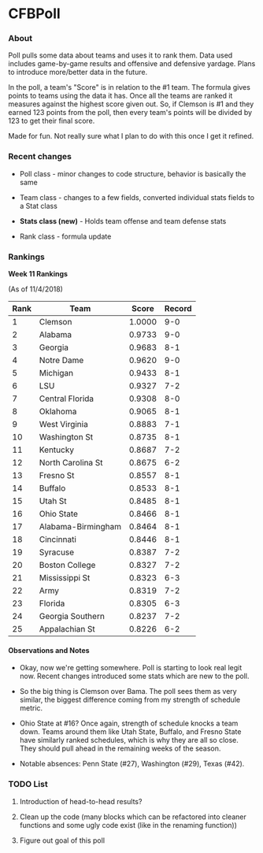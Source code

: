 # CFBPoll

### About

Poll pulls some data about teams and uses it to rank them.  Data used includes game-by-game results and offensive and defensive yardage.  Plans to introduce more/better data in the future.

In the poll, a team's "Score" is in relation to the #1 team.  The formula gives points to teams using the data it has.  Once all the teams are ranked it measures against the highest score given out.  So, if Clemson is #1 and they earned 123 points from the poll, then every team's points will be divided by 123 to get their final score.

Made for fun.  Not really sure what I plan to do with this once I get it refined.

### Recent changes

* Poll class - minor changes to code structure, behavior is basically the same

* Team class - changes to a few fields, converted individual stats fields to a Stat class

* **Stats class (new)** - Holds team offense and team defense stats

* Rank class - formula update

### Rankings

**Week 11 Rankings**

(As of 11/4/2018)

Rank| Team | Score | Record
---|---|---|---
1 | Clemson | 1.0000 | 9-0
2 | Alabama | 0.9733 | 9-0
3 | Georgia | 0.9683 | 8-1
4 | Notre Dame | 0.9620 | 9-0
5 | Michigan | 0.9433 | 8-1
6 | LSU | 0.9327 | 7-2
7 | Central Florida | 0.9308 | 8-0
8 | Oklahoma | 0.9065 | 8-1
9 | West Virginia | 0.8883 | 7-1
10 | Washington St | 0.8735 | 8-1
11 | Kentucky | 0.8687 | 7-2
12 | North Carolina St | 0.8675 | 6-2
13 | Fresno St | 0.8557 | 8-1
14 | Buffalo | 0.8533 | 8-1
15 | Utah St | 0.8485 | 8-1
16 | Ohio State | 0.8466 | 8-1
17 | Alabama-Birmingham | 0.8464 | 8-1
18 | Cincinnati | 0.8446 | 8-1
19 | Syracuse | 0.8387 | 7-2
20 | Boston College | 0.8327 | 7-2
21 | Mississippi St | 0.8323 | 6-3
22 | Army | 0.8319 | 7-2
23 | Florida | 0.8305 | 6-3
24 | Georgia Southern | 0.8237 | 7-2
25 | Appalachian St | 0.8226 | 6-2

#### Observations and Notes

* Okay, now we're getting somewhere.  Poll is starting to look real legit now.  Recent changes introduced some stats which are new to the poll.

* So the big thing is Clemson over Bama.  The poll sees them as very similar, the biggest difference coming from my strength of schedule metric.

* Ohio State at #16?  Once again, strength of schedule knocks a team down.  Teams around them like Utah State, Buffalo, and Fresno State have similarly ranked schedules, which is why they are all so close.  They should pull ahead in the remaining weeks of the season.

* Notable absences: Penn State (#27), Washington (#29), Texas (#42).

### TODO List

1. Introduction of head-to-head results?

2. Clean up the code (many blocks which can be refactored into cleaner functions and some ugly code exist (like in the renaming function))

3. Figure out goal of this poll
